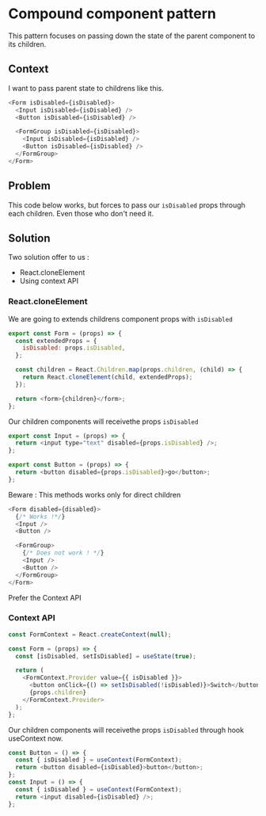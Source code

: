 # Compound component pattern

This pattern focuses on passing down the state of the parent component to its children.

## Context

I want to pass parent state to childrens like this.

```js
<Form isDisabled={isDisabled}>
  <Input isDisabled={isDisabled} />
  <Button isDisabled={isDisabled} />

  <FormGroup isDisabled={isDisabled}>
    <Input isDisabled={isDisabled} />
    <Button isDisabled={isDisabled} />
  </FormGroup>
</Form>
```

## Problem

This code below works, but forces to pass our `isDisabled` props through each children. Even those who don't need it.

## Solution

Two solution offer to us :

- React.cloneElement
- Using context API

### React.cloneElement

We are going to extends childrens component props with `isDisabled`

```js
export const Form = (props) => {
  const extendedProps = {
    isDisabled: props.isDisabled,
  };

  const children = React.Children.map(props.children, (child) => {
    return React.cloneElement(child, extendedProps);
  });

  return <form>{children}</form>;
};
```

Our children components will receivethe props `isDisabled`

```js
export const Input = (props) => {
  return <input type="text" disabled={props.isDisabled} />;
};

export const Button = (props) => {
  return <button disabled={props.isDisabled}>go</button>;
};
```

Beware : This methods works only for direct children

```js
<Form disabled={disabled}>
  {/* Works !*/}
  <Input />
  <Button />

  <FormGroup>
    {/* Does not work ! */}
    <Input />
    <Button />
  </FormGroup>
</Form>
```

Prefer the Context API

### Context API

```js
const FormContext = React.createContext(null);

const Form = (props) => {
  const [isDisabled, setIsDisabled] = useState(true);

  return (
    <FormContext.Provider value={{ isDisabled }}>
      <button onClick={() => setIsDisabled(!isDisabled)}>Switch</button>
      {props.children}
    </FormContext.Provider>
  );
};
```

Our children components will receivethe props `isDisabled` through hook useContext now.

```js
const Button = () => {
  const { isDisabled } = useContext(FormContext);
  return <button disabled={isDisabled}>button</button>;
};
const Input = () => {
  const { isDisabled } = useContext(FormContext);
  return <input disabled={isDisabled} />;
};
```
